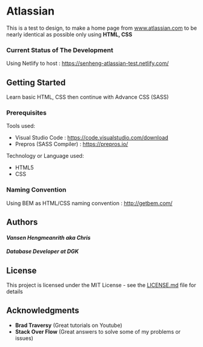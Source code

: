 # Atlassian

This is a test to design, to make a home page from www.atlassian.com to be nearly identical as possible only using <b> HTML, CSS </b>

### Current Status of The Development

Using Netlify to host : https://senheng-atlassian-test.netlify.com/

## Getting Started

Learn basic HTML, CSS then continue with Advance CSS (SASS)

### Prerequisites

Tools used:
* Visual Studio Code : https://code.visualstudio.com/download
* Prepros (SASS Compiler) : https://prepros.io/

Technology or Language used:
* HTML5
* CSS

### Naming Convention

Using BEM as HTML/CSS naming convention : http://getbem.com/

## Authors

#### *Vansen Hengmeanrith aka Chris*

#### *Database Developer at DGK*

## License

This project is licensed under the MIT License - see the [LICENSE.md](LICENSE.md) file for details

## Acknowledgments

* **Brad Traversy** (Great tutorials on Youtube)
* **Stack Over Flow** (Great answers to solve some of my problems or issues)
